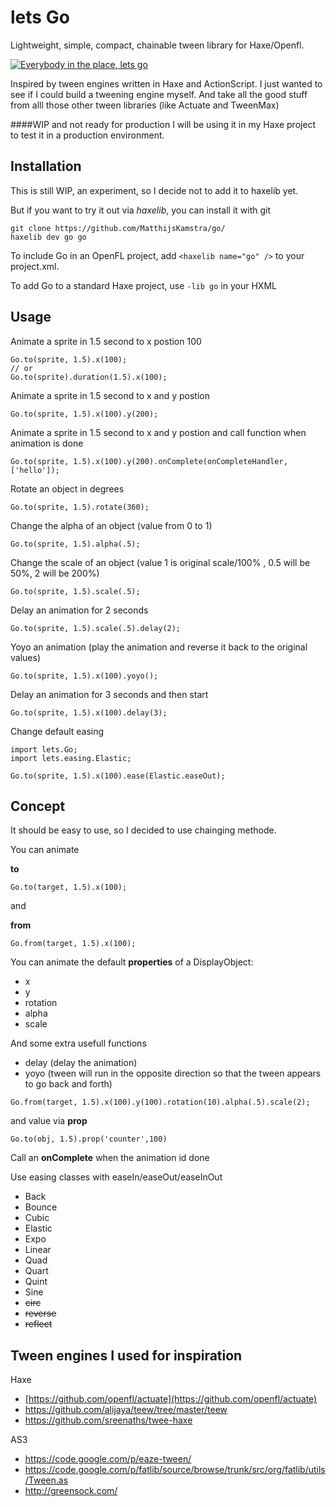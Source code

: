 # lets Go
Lightweight, simple, compact, chainable tween library for Haxe/Openfl.

[![Everybody in the place, lets go](http://img.youtube.com/vi/WY87o9IZXWg/0.jpg)](https://www.youtube.com/watch?v=WY87o9IZXWg)
 
Inspired by tween engines written in Haxe and ActionScript. I just wanted to see if I could build a tweening engine myself.
And take all the good stuff from alll those other tween libraries (like Actuate and TweenMax)

####WIP and not ready for production
I will be using it in my Haxe project to test it in a production environment.

## Installation

This is still WIP, an experiment, so I decide not to add it to haxelib yet.

But if you want to try it out via *haxelib*, you can install it with git 

```
git clone https://github.com/MatthijsKamstra/go/
haxelib dev go go
```

To include Go in an OpenFL project, add `<haxelib name="go" />` to your project.xml.

To add Go to a standard Haxe project, use `-lib go` in your HXML





## Usage

Animate a sprite in 1.5 second to x postion 100

```
Go.to(sprite, 1.5).x(100);
// or
Go.to(sprite).duration(1.5).x(100);
```

Animate a sprite in 1.5 second to x and y postion

```
Go.to(sprite, 1.5).x(100).y(200);
```

Animate a sprite in 1.5 second to x and y postion and call function when animation is done

```
Go.to(sprite, 1.5).x(100).y(200).onComplete(onCompleteHandler, ['hello']);
```

Rotate an object in degrees

```
Go.to(sprite, 1.5).rotate(360);
```

Change the alpha of an object (value from 0 to 1)

```
Go.to(sprite, 1.5).alpha(.5);
```

Change the scale of an object (value 1 is original scale/100% , 0.5 will be 50%, 2 will be 200%)

```
Go.to(sprite, 1.5).scale(.5);
```

Delay an animation for 2 seconds

```
Go.to(sprite, 1.5).scale(.5).delay(2);
```

Yoyo an animation (play the animation and reverse it back to the original values)

```
Go.to(sprite, 1.5).x(100).yoyo();
```

Delay an animation for 3 seconds and then start

```
Go.to(sprite, 1.5).x(100).delay(3);
```

Change default easing

```
import lets.Go;
import lets.easing.Elastic;

Go.to(sprite, 1.5).x(100).ease(Elastic.easeOut);
```


## Concept

It should be easy to use, so I decided to use chainging methode.

You can animate 

**to** 

`Go.to(target, 1.5).x(100);`

and 

**from** 

`Go.from(target, 1.5).x(100);`


You can animate the default **properties** of a DisplayObject:

* x
* y
* rotation 
* alpha
* scale

And some extra usefull functions

* delay (delay the animation)
* yoyo (tween will run in the opposite direction so that the tween appears to go back and forth)


`Go.from(target, 1.5).x(100).y(100).rotation(10).alpha(.5).scale(2);`

and value via **prop**

`Go.to(obj, 1.5).prop('counter',100)`


Call an **onComplete** when the animation id done

Use easing classes with easeIn/easeOut/easeInOut

* Back
* Bounce
* Cubic
* Elastic
* Expo
* Linear
* Quad
* Quart
* Quint
* Sine
* ~~circ~~
* ~~reverse~~
* ~~reflect~~

## Tween engines I used for inspiration

Haxe

* [https://github.com/openfl/actuate](https://github.com/openfl/actuate)
* https://github.com/alijaya/teew/tree/master/teew
* https://github.com/sreenaths/twee-haxe

AS3

* https://code.google.com/p/eaze-tween/
* https://code.google.com/p/fatlib/source/browse/trunk/src/org/fatlib/utils/Tween.as
* http://greensock.com/

